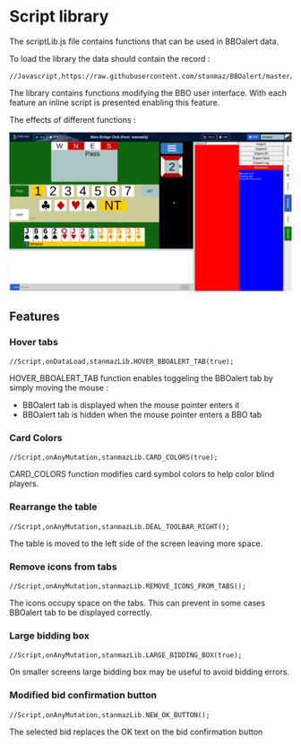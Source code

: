 # Script library

The scriptLib.js file contains functions that can be used in BBOalert data.

To load the library the data should contain the record :

    //Javascript,https://raw.githubusercontent.com/stanmaz/BBOalert/master/Scripts/stanmazLib.js
    
The library contains functions modifying the BBO user interface. With each feature an inline script is presented enabling this feature.
 
The effects of different functions :

![](./images/Screen_01.png)
 
## Features

### Hover tabs

    //Script,onDataLoad,stanmazLib.HOVER_BBOALERT_TAB(true);
    
HOVER_BBOALERT_TAB function enables toggeling the BBOalert tab by simply moving the mouse :

- BBOalert tab is displayed when the mouse pointer enters it
- BBOalert tab is hidden when the mouse pointer enters a BBO tab

### Card Colors

    //Script,onAnyMutation,stanmazLib.CARD_COLORS(true);
    
CARD_COLORS function modifies card symbol colors to help color blind players.

### Rearrange the table

    //Script,onAnyMutation,stanmazLib.DEAL_TOOLBAR_RIGHT();
    
The table is moved to the left side of the screen leaving more space.

### Remove icons from tabs

    //Script,onAnyMutation,stanmazLib.REMOVE_ICONS_FROM_TABS();

The icons occupy space on the tabs. This can prevent in some cases BBOalert tab to be displayed correctly.

### Large bidding box

    //Script,onAnyMutation,stanmazLib.LARGE_BIDDING_BOX(true);
    
On smaller screens large bidding box may be useful to avoid bidding errors.

### Modified bid confirmation button

    //Script,onAnyMutation,stanmazLib.NEW_OK_BUTTON();
    
The selected bid replaces the OK text on the bid confirmation button






  
